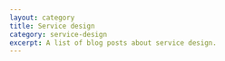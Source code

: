 ```yaml
---
layout: category
title: Service design
category: service-design
excerpt: A list of blog posts about service design.
---
```


